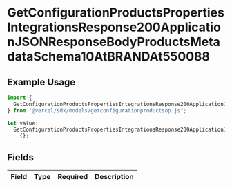 # GetConfigurationProductsPropertiesIntegrationsResponse200ApplicationJSONResponseBodyProductsMetadataSchema10AtBRANDAt550088

## Example Usage

```typescript
import {
  GetConfigurationProductsPropertiesIntegrationsResponse200ApplicationJSONResponseBodyProductsMetadataSchema10AtBRANDAt550088,
} from "@vercel/sdk/models/getconfigurationproductsop.js";

let value:
  GetConfigurationProductsPropertiesIntegrationsResponse200ApplicationJSONResponseBodyProductsMetadataSchema10AtBRANDAt550088 =
    {};
```

## Fields

| Field       | Type        | Required    | Description |
| ----------- | ----------- | ----------- | ----------- |